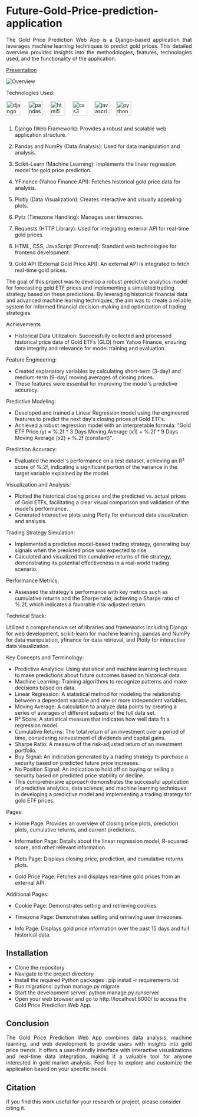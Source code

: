 # Future-Gold-Price-prediction-application

 <div align="justify"> The Gold Price Prediction Web App is a Django-based application that leverages machine learning techniques to predict gold prices. This detailed overview provides insights into the methodologies, features, technologies used, and the functionality of the application. </div>

 [Presentation](https://drive.google.com/file/d/1xeIrJzpGGJxZNX1kB6iW7iTyRaDPMPhS/view?usp=sharing)
 
![Overview](https://github.com/vishnu-makkena/Future-Gold-Price-Prediction)

Technologies Used: <div align="left">
  <img src="https://cdn.jsdelivr.net/gh/devicons/devicon/icons/django/django-plain.svg" height="40" alt="django logo"  />
  <img width="12" />
  <img src="https://cdn.jsdelivr.net/gh/devicons/devicon/icons/pandas/pandas-original.svg" height="40" alt="pandas logo"  />
  <img width="12" />
  <img src="https://cdn.jsdelivr.net/gh/devicons/devicon/icons/html5/html5-original.svg" height="40" alt="html5 logo"  />
  <img width="12" />
  <img src="https://cdn.jsdelivr.net/gh/devicons/devicon/icons/css3/css3-original.svg" height="40" alt="css3 logo"  />
  <img width="12" />
  <img src="https://cdn.jsdelivr.net/gh/devicons/devicon/icons/javascript/javascript-original.svg" height="40" alt="javascript logo"  />
  <img width="12" />
  <img src="https://cdn.jsdelivr.net/gh/devicons/devicon/icons/python/python-original.svg" height="40" alt="python logo"  />
</div>

###

1. Django (Web Framework): Provides a robust and scalable web application structure.
  
2. Pandas and NumPy (Data Analysis): Used for data manipulation and analysis.
  
3. Scikit-Learn (Machine Learning): Implements the linear regression model for gold price prediction.
  
4. YFinance (Yahoo Finance API): Fetches historical gold price data for analysis.
  
5. Plotly (Data Visualization): Creates interactive and visually appealing plots.
  
6. Pytz (Timezone Handling): Manages user timezones.
  
7. Requests (HTTP Library): Used for integrating external API for real-time gold prices.
  
8. HTML, CSS, JavaScript (Frontend): Standard web technologies for frontend development.

9. Gold API (External Gold Price API): An external API is integrated to fetch real-time gold prices.

The goal of this project was to develop a robust predictive analytics model for forecasting gold ETF prices and implementing a simulated trading strategy based on these predictions. By leveraging historical financial data and advanced machine learning techniques, the aim was to create a reliable system for informed financial decision-making and optimization of trading strategies.

Achievements
+ Historical Data Utilization: Successfully collected and processed historical price data of Gold ETFs (GLD) from Yahoo Finance, ensuring data integrity and relevance for model training and evaluation.

Feature Engineering:

+ Created explanatory variables by calculating short-term (3-day) and medium-term (9-day) moving averages of closing prices.
+ These features were essential for improving the model's predictive accuracy.
  
Predictive Modeling:

+ Developed and trained a Linear Regression model using the engineered features to predict the next day's closing prices of Gold ETFs.
+ Achieved a robust regression model with an interpretable formula: "Gold ETF Price (y) = %.2f * 3 Days Moving Average (x1) + %.2f * 9 Days Moving Average (x2) + %.2f (constant)".
  
Prediction Accuracy:

+ Evaluated the model's performance on a test dataset, achieving an R² score of %.2f, indicating a significant portion of the variance in the target variable explained by the model.

Visualization and Analysis:
+ Plotted the historical closing prices and the predicted vs. actual prices of Gold ETFs, facilitating a clear visual comparison and validation of the model’s performance.
+ Generated interactive plots using Plotly for enhanced data visualization and analysis.
  
Trading Strategy Simulation:

+ Implemented a predictive model-based trading strategy, generating buy signals when the predicted price was expected to rise.
+ Calculated and visualized the cumulative returns of the strategy, demonstrating its potential effectiveness in a real-world trading scenario.
  
Performance Metrics:

+ Assessed the strategy's performance with key metrics such as cumulative returns and the Sharpe ratio, achieving a Sharpe ratio of %.2f, which indicates a favorable risk-adjusted return.
  
Technical Stack:

Utilized a comprehensive set of libraries and frameworks including Django for web development, scikit-learn for machine learning, pandas and NumPy for data manipulation, yfinance for data retrieval, and Plotly for interactive data visualization.

Key Concepts and Terminology:
+ Predictive Analytics: Using statistical and machine learning techniques to make predictions about future outcomes based on historical data.
+ Machine Learning: Training algorithms to recognize patterns and make decisions based on data.
+ Linear Regression: A statistical method for modeling the relationship between a dependent variable and one or more independent variables.
+ Moving Average: A calculation to analyze data points by creating a series of averages of different subsets of the full data set.
+ R² Score: A statistical measure that indicates how well data fit a regression model.
+ Cumulative Returns: The total return of an investment over a period of time, considering reinvestment of dividends and capital gains.
+ Sharpe Ratio: A measure of the risk-adjusted return of an investment portfolio.
+ Buy Signal: An indication generated by a trading strategy to purchase a security based on predicted future price increases.
+ No Position Signal: An indication to hold off on buying or selling a security based on predicted price stability or decline.
+ This comprehensive approach demonstrates the successful application of predictive analytics, data science, and machine learning techniques in developing a predictive model and implementing a trading strategy for gold ETF prices.



Pages:
+ Home Page: Provides an overview of closing price plots, prediction plots, cumulative returns, and current predictions.

+ Information Page: Details about the linear regression model, R-squared score, and other relevant information.

+ Plots Page: Displays closing price, prediction, and cumulative returns plots.

+ Gold Price Page: Fetches and displays real-time gold prices from an external API.

Additional Pages:

+ Cookie Page: Demonstrates setting and retrieving cookies.

+ Timezone Page: Demonstrates setting and retrieving user timezones.

+ Info Page: Displays gold price information over the past 15 days and full historical data.

## Installation

+ Clone the repository
+ Navigate to the project directory
+ Install the required Python packages : pip install -r requirements.txt
+ Run migrations: python manage.py migrate
+ Start the development server: python manage.py runserver
+ Open your web browser and go to http://localhost:8000/ to access the Gold Price Prediction Web App.


## Conclusion

 <div align="justify"> The Gold Price Prediction Web App combines data analysis, machine learning, and web development to provide users with insights into gold price trends. It offers a user-friendly interface with interactive visualizations and real-time data integration, making it a valuable tool for anyone interested in gold market analysis. Feel free to explore and customize the application based on your specific needs. </div>


## Citation

If you find this work useful for your research or project, please consider citing it. 
